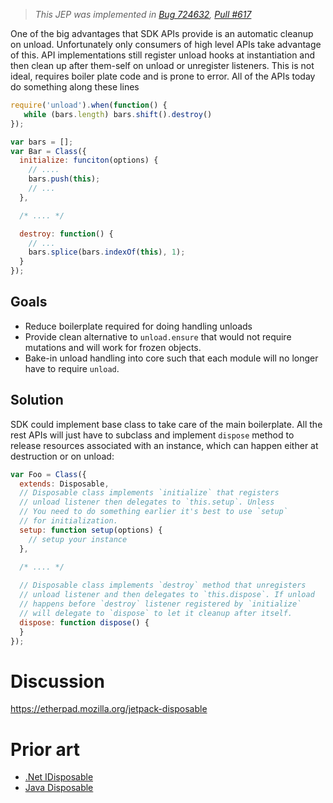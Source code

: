 > _This JEP was implemented in [Bug 724632](https://bugzilla.mozilla.org/show_bug.cgi?id=724632), [Pull #617](https://github.com/mozilla/addon-sdk/pull/671)_

One of the big advantages that SDK APIs provide is an automatic
cleanup on unload. Unfortunately only consumers of high level APIs
take advantage of this. API implementations still register unload
hooks at instantiation and then clean up after them-self on unload
or unregister listeners. This is not ideal, requires boiler plate
code and is prone to error. All of the APIs today do something along
these lines

```js
require('unload').when(function() {
   while (bars.length) bars.shift().destroy()
});

var bars = [];
var Bar = Class({
  initialize: funciton(options) {
    // ....
    bars.push(this);
    // ...
  },

  /* .... */

  destroy: function() {
    // ...
    bars.splice(bars.indexOf(this), 1);
  }
});
```

## Goals

- Reduce boilerplate required for doing handling unloads
- Provide clean alternative to `unload.ensure` that would not require mutations
  and will work for frozen objects.
- Bake-in unload handling into core such that each module will no
  longer have to require `unload`.
  

## Solution

SDK could implement base class to take care of the main boilerplate.
All the rest APIs will just have to subclass and implement `dispose`
method to release resources associated with an instance, which can
happen either at destruction or on unload:


```js
var Foo = Class({
  extends: Disposable,
  // Disposable class implements `initialize` that registers
  // unload listener then delegates to `this.setup`. Unless
  // You need to do something earlier it's best to use `setup`
  // for initialization.
  setup: function setup(options) {
    // setup your instance
  },

  /* .... */
  
  // Disposable class implements `destroy` method that unregisters
  // unload listener and then delegates to `this.dispose`. If unload
  // happens before `destroy` listener registered by `initialize`
  // will delegate to `dispose` to let it cleanup after itself. 
  dispose: function dispose() {
  }
});
```
# Discussion

https://etherpad.mozilla.org/jetpack-disposable

# Prior art

- [.Net IDisposable][]
- [Java Disposable][]

[.Net IDisposable]:http://msdn.microsoft.com/en-us/library/system.idisposable.aspx#Y967
[Java Disposable]:http://docs.oracle.com/html/E15725_01/com/tangosol/util/Disposable.html